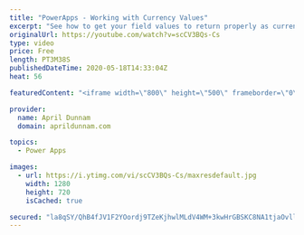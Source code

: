 ```yaml
---
title: "PowerApps - Working with Currency Values"
excerpt: "See how to get your field values to return properly as currency in PowerApps"
originalUrl: https://youtube.com/watch?v=scCV3BQs-Cs
type: video
price: Free
length: PT3M38S
publishedDateTime: 2020-05-18T14:33:04Z
heat: 56

featuredContent: "<iframe width=\"800\" height=\"500\" frameborder=\"0\" src=\"https://www.youtube.com/embed/scCV3BQs-Cs\" allow=\"accelerometer; autoplay; encrypted-media; gyroscope; picture-in-picture\" allowfullscreen></iframe>"

provider:
  name: April Dunnam
  domain: aprildunnam.com

topics:
  - Power Apps

images:
  - url: https://i.ytimg.com/vi/scCV3BQs-Cs/maxresdefault.jpg
    width: 1280
    height: 720
    isCached: true

secured: "la8qSY/QhB4fJV1F2YOordj9TZeKjhwlMLdV4WM+3kwHrGBSKC8NA1tjaOvll4QFgxWmn0pQ3x8wKVATCKBBIWTq/UJqiAi70sFi2gfy+wAZ00p+uaPCl6t15Z4U3e7tzOtkb3jf9YGd4dkZ0ZluHwX0w4Bykpm+DbsnHPW3BIfkYAVYfhu8vOZWRc62zYqSXaP3zakKqBg57kcFKOJ3K5UD5wP+4Wh///iwCSq/MIsG3SjG+qeOXvykQ622tg6HPzGsKcciT9c0yhYuuKu/2fUCBoekxjHjVFDSoyPbRFyoQBWVa8e8YfQbx52tqhIRSR//3shWv39huBYIbgivDJUyNlnv7E2kvlFYrXvoSs0TWnfyF55pKqbIkiM+ZsI2uxEwwmfS1j40KZsE+jyiDg==;oQqwzPrDySv1hcqMkQED2w=="
---
```


